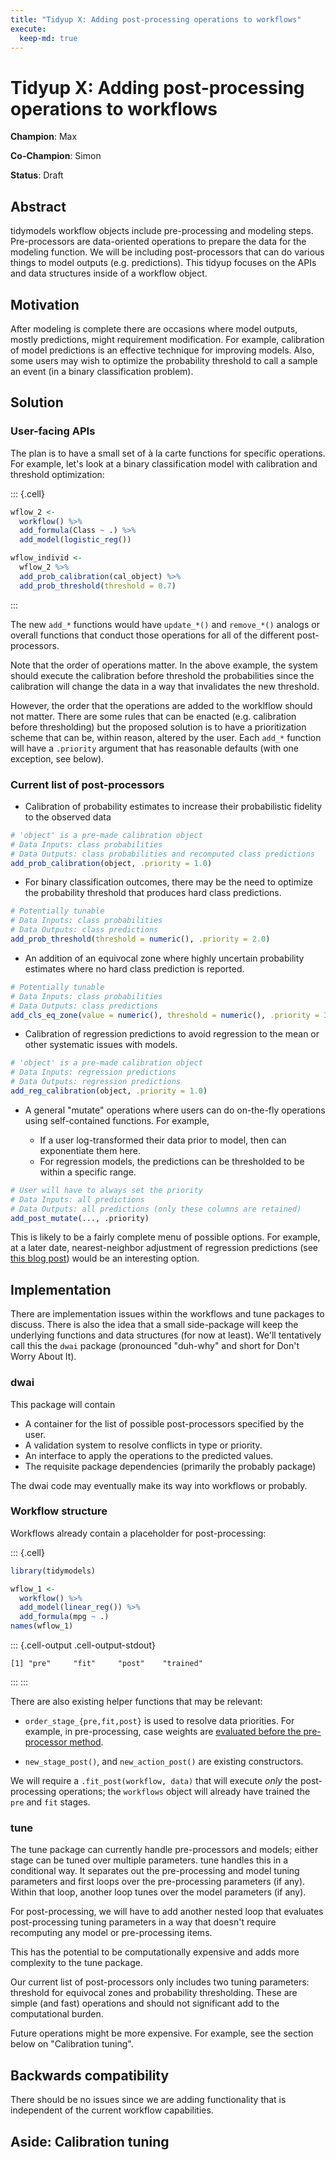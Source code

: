 ```yaml
---
title: "Tidyup X: Adding post-processing operations to workflows"
execute:
  keep-md: true
---
```




# Tidyup X: Adding post-processing operations to workflows

**Champion**: Max

**Co-Champion**: Simon

**Status**: Draft

## Abstract

tidymodels workflow objects include pre-processing and modeling steps. Pre-processors are data-oriented operations to prepare the data for the modeling function. We will be including post-processors that can do various things to model outputs (e.g. predictions). This tidyup focuses on the APIs and data structures inside of a workflow object. 


## Motivation

After modeling is complete there are occasions where model outputs, mostly predictions, might requirement modification. For example, calibration of model predictions is an effective technique for improving models. Also, some users may wish to optimize the probability threshold to call a sample an event (in a binary classification problem). 

## Solution

### User-facing APIs

The plan is to have a small set of à la carte functions for specific operations. For example, let's look at a binary classification model with calibration and threshold optimization: 


::: {.cell}

```{.r .cell-code}
wflow_2 <- 
  workflow() %>% 
  add_formula(Class ~ .) %>% 
  add_model(logistic_reg())

wflow_individ <- 
  wflow_2 %>% 
  add_prob_calibration(cal_object) %>% 
  add_prob_threshold(threshold = 0.7)
```
:::


The new `add_*` functions would have `update_*()` and `remove_*()` analogs or overall functions that conduct those operations for all of the different post-processors. 

Note that the order of operations matter. In the above example, the system should execute the calibration before threshold the probabilities since the calibration will change the data in a way that invalidates the new threshold. 

However, the order that the operations are added to the worklflow should not matter. There are some rules that can be enacted (e.g. calibration before thresholding) but  the proposed solution is to have a prioritization scheme that can be, within reason, altered by the user. Each `add_*` function will have a `.priority` argument that has reasonable defaults (with one exception, see below).  

### Current list of post-processors

* Calibration of probability estimates to increase their probabilistic fidelity to the observed data

```r
# 'object' is a pre-made calibration object
# Data Inputs: class probabilities
# Data Outputs: class probabilities and recomputed class predictions
add_prob_calibration(object, .priority = 1.0)
```

* For binary classification outcomes, there may be the need to optimize the probability threshold that produces hard class predictions.

```r
# Potentially tunable
# Data Inputs: class probabilities
# Data Outputs: class predictions
add_prob_threshold(threshold = numeric(), .priority = 2.0)
```

* An addition of an equivocal zone where highly uncertain probability estimates where no hard class prediction is reported. 

```r
# Potentially tunable
# Data Inputs: class probabilities
# Data Outputs: class predictions
add_cls_eq_zone(value = numeric(), threshold = numeric(), .priority = 3.0)
```

* Calibration of regression predictions to avoid regression to the mean or other systematic issues with models.

```r
# 'object' is a pre-made calibration object
# Data Inputs: regression predictions
# Data Outputs: regression predictions
add_reg_calibration(object, .priority = 1.0)
```

* A general "mutate" operations where users can do on-the-fly operations using self-contained functions. For example,

  - If a user log-transformed their data prior to model, then can exponentiate them here. 
  - For regression models, the predictions can be thresholded to be within a specific range. 

```r
# User will have to always set the priority
# Data Inputs: all predictions
# Data Outputs: all predictions (only these columns are retained)
add_post_mutate(..., .priority)
```

This is likely to be a fairly complete menu of possible options. For example, at a later date, nearest-neighbor adjustment of regression predictions (see [this blog post](https://rviews.rstudio.com/2020/05/21/modern-rule-based-models/)) would be an interesting option.

## Implementation

There are implementation issues within the workflows and tune packages to discuss. There is also the idea that a small side-package will keep the underlying functions and data structures (for now at least). We'll tentatively call this the `dwai`  package (pronounced "duh-why" and short for Don't Worry About It).

### dwai

This package will contain

 - A container for the list of possible post-processors specified by the user.
 - A validation system to resolve conflicts in type or priority. 
 - An interface to apply the operations to the predicted values. 
 - The requisite package dependencies (primarily the probably package)
 
The dwai code may eventually make its way into workflows or probably. 

### Workflow structure

Workflows already contain a placeholder for post-processing: 




::: {.cell}

```{.r .cell-code}
library(tidymodels)

wflow_1 <- 
  workflow() %>% 
  add_model(linear_reg()) %>% 
  add_formula(mpg ~ .)
names(wflow_1)
```

::: {.cell-output .cell-output-stdout}
```
[1] "pre"     "fit"     "post"    "trained"
```
:::
:::


There are also existing helper functions that may be relevant: 

 - `order_stage_{pre,fit,post}` is used to resolve data priorities. For example, in pre-processing, case weights are [evaluated before the pre-processor method](https://github.com/tidymodels/workflows/blob/main/R/action.R#L36:L42). 
 
 - `new_stage_post()`, and `new_action_post()` are existing constructors. 

We will require a `.fit_post(workflow, data)` that will execute _only_ the post-processing operations; the `workflows` object will already have trained the `pre` and `fit` stages. 

### tune

The tune package can currently handle pre-processors and models; either stage can be tuned over multiple parameters. tune handles this in a conditional way. It separates out the pre-processing and model tuning parameters and first loops over the pre-processing parameters (if any). Within that loop, another loop tunes over the model parameters (if any). 

For post-processing, we will have to add another nested loop that evaluates post-processing tuning parameters in a way that doesn't require recomputing any model or pre-processing items. 

This has the potential to be computationally expensive and adds more complexity to the tune package.  

Our current list of post-processors only includes two tuning parameters: threshold for equivocal zones and probability thresholding. These are simple (and fast) operations and should not significant add to the computational burden.

Future operations might be more expensive. For example, see the section below on "Calibration tuning". 

## Backwards compatibility

There should be no issues since we are adding functionality that is independent of the current workflow capabilities.


## Aside: Calibration tuning


